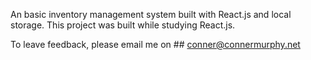 An basic inventory management system built with React.js and local storage. This project was built while studying React.js.

To leave feedback, please email me on ## conner@connermurphy.net
